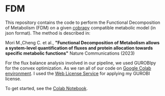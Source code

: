 # FDM
This repository contains the code to perform the Functional Decomposition of Metabolism (FDM) on a given [cobrapy](https://opencobra.github.io/cobrapy/) compatible metabolic model (in json format). The method is described in: 

Mori M.,Cheng C. et al., __"Functional Decomposition of Metabolism allows a system-level quantification of fluxes and protein allocation towards specific metabolic functions"__ Nature Communications (2023)

For the flux balance analysis involved in our pipeline, we used GUROBIpy for the convex optimization. As we ran all of our code on [Google Colab environment](https://colab.research.google.com/). I used the [Web License Service](https://www.gurobi.com/features/web-license-service/) for applying my GUROBI license.

To get started, see the [Colab Notebook](https://github.com/ahoiching/FAM/blob/main/FDM_example.ipynb).
